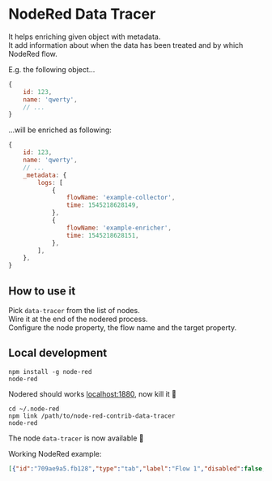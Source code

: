 # NodeRed Data Tracer

It helps enriching given object with metadata.  
It add information about when the data has been treated and by which NodeRed flow.  

E.g. the following object...
```js
{
    id: 123,
    name: 'qwerty',
    // ...
}
```

...will be enriched as following:
```js
{
    id: 123,
    name: 'qwerty',
    // ...
    _metadata: {
        logs: [
            {
                flowName: 'example-collector',
                time: 1545218628149,
            },
            {
                flowName: 'example-enricher',
                time: 1545218628151,
            },
        ],
    },
}
```

## How to use it

Pick `data-tracer` from the list of nodes.  
Wire it at the end of the nodered process.  
Configure the node property, the flow name and the target property.  

## Local development


```console
npm install -g node-red
node-red
```

Nodered should works [localhost:1880](http://localhost:1880), now kill it 🔫

```console
cd ~/.node-red
npm link /path/to/node-red-contrib-data-tracer
node-red
```

The node `data-tracer` is now available 💪

Working NodeRed example:

```json
[{"id":"709ae9a5.fb128","type":"tab","label":"Flow 1","disabled":false,"info":""},{"id":"e7a83422.2c5da8","type":"inject","z":"709ae9a5.fb128","name":"","topic":"","payload":"{\"id\":123,\"_metadata\":{\"logs\":[{\"flowName\":\"example-collector\",\"time\":1545229474815}]}}","payloadType":"json","repeat":"","crontab":"","once":false,"onceDelay":0.1,"x":130,"y":60,"wires":[["f99e6105.8bb5e"]]},{"id":"c3c992e7.79cf48","type":"debug","z":"709ae9a5.fb128","name":"","active":true,"tosidebar":true,"console":false,"tostatus":false,"complete":"true","x":130,"y":220,"wires":[]},{"id":"f99e6105.8bb5e","type":"data-tracer","z":"709ae9a5.fb128","name":"","prop":"","flowName":"example-enricher","dataProp":"_metadata","x":150,"y":140,"wires":[["c3c992e7.79cf48"]]}]
```
